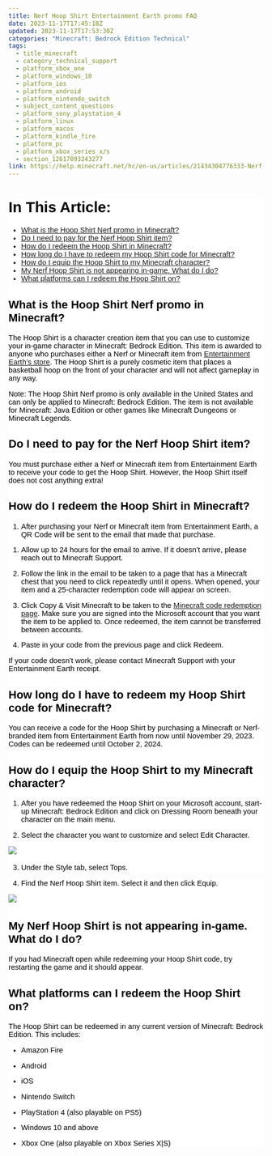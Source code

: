 ```yaml
---
title: Nerf Hoop Shirt Entertainment Earth promo FAQ
date: 2023-11-17T17:45:18Z
updated: 2023-11-17T17:53:30Z
categories: "Minecraft: Bedrock Edition Technical"
tags:
  - title_minecraft
  - category_technical_support
  - platform_xbox_one
  - platform_windows_10
  - platform_ios
  - platform_android
  - platform_nintendo_switch
  - subject_content_questions
  - platform_sony_playstation_4
  - platform_linux
  - platform_macos
  - platform_kindle_fire
  - platform_pc
  - platform_xbox_series_x/s
  - section_12617893243277
link: https://help.minecraft.net/hc/en-us/articles/21434304776333-Nerf-Hoop-Shirt-Entertainment-Earth-promo-FAQ
---
```


<div class="SCXW231756330 BCX8" style="-webkit-user-drag: none; -webkit-tap-highlight-color: transparent; margin: 0px; padding: 0px; user-select: text; color: #000000; font-family: Calibri, Calibri_MSFontService, sans-serif; font-size: 14.6667px; font-style: normal; font-variant-ligatures: normal; font-variant-caps: normal; font-weight: 400; letter-spacing: normal; orphans: 2; text-align: left; text-indent: 0px; text-transform: none; widows: 2; word-spacing: 0px; -webkit-text-stroke-width: 0px; white-space: normal; background-color: #ffffff; text-decoration-thickness: initial; text-decoration-style: initial; text-decoration-color: initial;">

<div class="OutlineElement Ltr SCXW231756330 BCX8" style="-webkit-user-drag: none; -webkit-tap-highlight-color: transparent; margin: 0px; padding: 0px; user-select: text; clear: both; cursor: text; overflow: visible; position: relative; direction: ltr;">

# In This Article:

- [What is the Hoop Shirt Nerf promo in Minecraft?](#what-is-the-hoop-shirt-nerf-promo-in-minecraft)
- [Do I need to pay for the Nerf Hoop Shirt item?](#do-i-need-to-pay-for-the-nerf-hoop-shirt-item)
- [How do I redeem the Hoop Shirt in Minecraft?](#how-do-i-redeem-the-hoop-shirt-in-minecraft)
- [How long do I have to redeem my Hoop Shirt code for Minecraft?](#how-long-do-i-have-to-redeem-my-hoop-shirt-code-for-minecraft) 
- [How do I equip the Hoop Shirt to my Minecraft character?](#how-do-i-equip-the-hoop-shirt-to-my-minecraft-character)
- [My Nerf Hoop Shirt is not appearing in-game. What do I do?](#my-nerf-hoop-shirt-is-not-appearing-in-game-what-do-i-do)
- [What platforms can I redeem the Hoop Shirt on?](#what-platforms-can-i-redeem-the-hoop-shirt-on)

## What is the Hoop Shirt Nerf promo in Minecraft? 

</div>

<div class="OutlineElement Ltr SCXW231756330 BCX8" style="-webkit-user-drag: none; -webkit-tap-highlight-color: transparent; margin: 0px; padding: 0px; user-select: text; clear: both; cursor: text; overflow: visible; position: relative; direction: ltr;">

The Hoop Shirt is a character creation item that you can use to customize your in-game character in Minecraft: Bedrock Edition. This item is awarded to anyone who purchases either a Nerf or Minecraft item from [Entertainment Earth’s store](https://www.entertainmentearth.com/s/nerf-and-minecraft/s?&utm_source=vendor&utm_medium=referral&utm_campaign=minecraft&utm_content=landingpage). The Hoop Shirt is a purely cosmetic item that places a basketball hoop on the front of your character and will not affect gameplay in any way. 

</div>

<div class="OutlineElement Ltr SCXW231756330 BCX8" style="-webkit-user-drag: none; -webkit-tap-highlight-color: transparent; margin: 0px; padding: 0px; user-select: text; clear: both; cursor: text; overflow: visible; position: relative; direction: ltr;">

Note: The Hoop Shirt Nerf promo is only available in the United States and can only be applied to Minecraft: Bedrock Edition. The item is not available for Minecraft: Java Edition or other games like Minecraft Dungeons or Minecraft Legends. 

</div>

<div class="OutlineElement Ltr SCXW231756330 BCX8" style="-webkit-user-drag: none; -webkit-tap-highlight-color: transparent; margin: 0px; padding: 0px; user-select: text; clear: both; cursor: text; overflow: visible; position: relative; direction: ltr;">

## Do I need to pay for the Nerf Hoop Shirt item? 

</div>

<div class="OutlineElement Ltr SCXW231756330 BCX8" style="-webkit-user-drag: none; -webkit-tap-highlight-color: transparent; margin: 0px; padding: 0px; user-select: text; clear: both; cursor: text; overflow: visible; position: relative; direction: ltr;">

You must purchase either a Nerf or Minecraft item from Entertainment Earth to receive your code to get the Hoop Shirt. However, the Hoop Shirt itself does not cost anything extra! 

</div>

<div class="OutlineElement Ltr SCXW231756330 BCX8" style="-webkit-user-drag: none; -webkit-tap-highlight-color: transparent; margin: 0px; padding: 0px; user-select: text; clear: both; cursor: text; overflow: visible; position: relative; direction: ltr;">

## How do I redeem the Hoop Shirt in Minecraft? 

</div>

<div class="ListContainerWrapper SCXW231756330 BCX8" style="-webkit-user-drag: none; -webkit-tap-highlight-color: transparent; margin: 0px; padding: 0px; user-select: text; position: relative;">

1.  After purchasing your Nerf or Minecraft item from Entertainment Earth, a QR Code will be sent to the email that made that purchase.  

</div>

<div class="ListContainerWrapper SCXW231756330 BCX8" style="-webkit-user-drag: none; -webkit-tap-highlight-color: transparent; margin: 0px; padding: 0px; user-select: text; position: relative;">

1.  Allow up to 24 hours for the email to arrive. If it doesn’t arrive, please reach out to Minecraft Support. 

</div>

<div class="ListContainerWrapper SCXW231756330 BCX8" style="-webkit-user-drag: none; -webkit-tap-highlight-color: transparent; margin: 0px; padding: 0px; user-select: text; position: relative;">

2.  Follow the link in the email to be taken to a page that has a Minecraft chest that you need to click repeatedly until it opens. When opened, your item and a 25-character redemption code will appear on screen. 

</div>

<div class="ListContainerWrapper SCXW231756330 BCX8" style="-webkit-user-drag: none; -webkit-tap-highlight-color: transparent; margin: 0px; padding: 0px; user-select: text; position: relative;">

3.  Click Copy & Visit Minecraft to be taken to the [Minecraft code redemption page](https://www.minecraft.net/en-us/redeem#nerf). Make sure you are signed into the Microsoft account that you want the item to be applied to. Once redeemed, the item cannot be transferred between accounts. 

</div>

<div class="ListContainerWrapper SCXW231756330 BCX8" style="-webkit-user-drag: none; -webkit-tap-highlight-color: transparent; margin: 0px; padding: 0px; user-select: text; position: relative;">

4.  Paste in your code from the previous page and click Redeem. 

</div>

<div class="OutlineElement Ltr SCXW231756330 BCX8" style="-webkit-user-drag: none; -webkit-tap-highlight-color: transparent; margin: 0px; padding: 0px; user-select: text; clear: both; cursor: text; overflow: visible; position: relative; direction: ltr;">

If your code doesn’t work, please contact Minecraft Support with your Entertainment Earth receipt. 

</div>

<div class="OutlineElement Ltr SCXW231756330 BCX8" style="-webkit-user-drag: none; -webkit-tap-highlight-color: transparent; margin: 0px; padding: 0px; user-select: text; clear: both; cursor: text; overflow: visible; position: relative; direction: ltr;">

## How long do I have to redeem my Hoop Shirt code for Minecraft? 

</div>

<div class="OutlineElement Ltr SCXW231756330 BCX8" style="-webkit-user-drag: none; -webkit-tap-highlight-color: transparent; margin: 0px; padding: 0px; user-select: text; clear: both; cursor: text; overflow: visible; position: relative; direction: ltr;">

You can receive a code for the Hoop Shirt by purchasing a Minecraft or Nerf-branded item from Entertainment Earth from now until November 29, 2023. Codes can be redeemed until October 2, 2024. 

</div>

<div class="OutlineElement Ltr SCXW231756330 BCX8" style="-webkit-user-drag: none; -webkit-tap-highlight-color: transparent; margin: 0px; padding: 0px; user-select: text; clear: both; cursor: text; overflow: visible; position: relative; direction: ltr;">

## How do I equip the Hoop Shirt to my Minecraft character? 

</div>

<div class="ListContainerWrapper SCXW231756330 BCX8" style="-webkit-user-drag: none; -webkit-tap-highlight-color: transparent; margin: 0px; padding: 0px; user-select: text; position: relative;">

1.  After you have redeemed the Hoop Shirt on your Microsoft account, start-up Minecraft: Bedrock Edition and click on Dressing Room beneath your character on the main menu. 

</div>

<div class="ListContainerWrapper SCXW231756330 BCX8" style="-webkit-user-drag: none; -webkit-tap-highlight-color: transparent; margin: 0px; padding: 0px; user-select: text; position: relative;">

2.  Select the character you want to customize and select Edit Character.  

</div>

<div class="OutlineElement Ltr SCXW231756330 BCX8" style="-webkit-user-drag: none; -webkit-tap-highlight-color: transparent; margin: 0px; padding: 0px; user-select: text; clear: both; cursor: text; overflow: visible; position: relative; direction: ltr;">

![](https://minecrafthelp.zendesk.com/hc/article_attachments/21434283731725) 

</div>

<div class="ListContainerWrapper SCXW231756330 BCX8" style="-webkit-user-drag: none; -webkit-tap-highlight-color: transparent; margin: 0px; padding: 0px; user-select: text; position: relative;">

3.  Under the Style tab, select Tops.  

</div>

</div>

<div class="SCXW231756330 BCX8" style="-webkit-user-drag: none; -webkit-tap-highlight-color: transparent; margin: 0px; padding: 0px; user-select: text; color: #000000; font-family: Calibri, Calibri_MSFontService, sans-serif; font-size: 14.6667px; font-style: normal; font-variant-ligatures: normal; font-variant-caps: normal; font-weight: 400; letter-spacing: normal; orphans: 2; text-align: left; text-indent: 0px; text-transform: none; widows: 2; word-spacing: 0px; -webkit-text-stroke-width: 0px; white-space: normal; background-color: #ffffff; text-decoration-thickness: initial; text-decoration-style: initial; text-decoration-color: initial;">

<div class="ListContainerWrapper SCXW231756330 BCX8" style="-webkit-user-drag: none; -webkit-tap-highlight-color: transparent; margin: 0px; padding: 0px; user-select: text; position: relative;">

4.  Find the Nerf Hoop Shirt item. Select it and then click Equip. 

</div>

<div class="OutlineElement Ltr SCXW231756330 BCX8" style="-webkit-user-drag: none; -webkit-tap-highlight-color: transparent; margin: 0px; padding: 0px; user-select: text; clear: both; cursor: text; overflow: visible; position: relative; direction: ltr;">

![](https://minecrafthelp.zendesk.com/hc/article_attachments/21434311792909) 

</div>

<div class="OutlineElement Ltr SCXW231756330 BCX8" style="-webkit-user-drag: none; -webkit-tap-highlight-color: transparent; margin: 0px; padding: 0px; user-select: text; clear: both; cursor: text; overflow: visible; position: relative; direction: ltr;">

## My Nerf Hoop Shirt is not appearing in-game. What do I do? 

</div>

<div class="OutlineElement Ltr SCXW231756330 BCX8" style="-webkit-user-drag: none; -webkit-tap-highlight-color: transparent; margin: 0px; padding: 0px; user-select: text; clear: both; cursor: text; overflow: visible; position: relative; direction: ltr;">

If you had Minecraft open while redeeming your Hoop Shirt code, try restarting the game and it should appear. 

</div>

<div class="OutlineElement Ltr SCXW231756330 BCX8" style="-webkit-user-drag: none; -webkit-tap-highlight-color: transparent; margin: 0px; padding: 0px; user-select: text; clear: both; cursor: text; overflow: visible; position: relative; direction: ltr;">

## What platforms can I redeem the Hoop Shirt on?  

</div>

<div class="OutlineElement Ltr SCXW231756330 BCX8" style="-webkit-user-drag: none; -webkit-tap-highlight-color: transparent; margin: 0px; padding: 0px; user-select: text; clear: both; cursor: text; overflow: visible; position: relative; direction: ltr;">

The Hoop Shirt can be redeemed in any current version of Minecraft: Bedrock Edition. This includes:  

</div>

<div class="ListContainerWrapper SCXW231756330 BCX8" style="-webkit-user-drag: none; -webkit-tap-highlight-color: transparent; margin: 0px; padding: 0px; user-select: text; position: relative;">

- Amazon Fire  

- Android  

- iOS 

- Nintendo Switch  

- PlayStation 4 (also playable on PS5)  

- Windows 10 and above  

- Xbox One (also playable on Xbox Series X\|S) 

</div>

</div>

